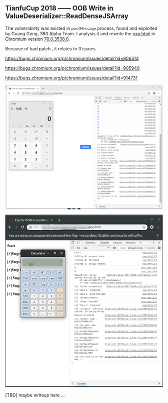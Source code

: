 ## TianfuCup 2018  —— OOB Write in ValueDeserializer::ReadDenseJSArray

The vulnerability was existed in `postMessage` process, found and exploited by Guang Gong, 360 Alpha Team. I analysis it and rewrite the [exp.html](./exp.html) in Chromium version [70.0.3538.0]( https://commondatastorage.googleapis.com/chromium-browser-snapshots/index.html?prefix=Win_x64/587811/ ).

Because of bad patch , it relates to 3 issues.

 https://bugs.chromium.org/p/chromium/issues/detail?id=906313 

 https://bugs.chromium.org/p/chromium/issues/detail?id=905940 

 https://bugs.chromium.org/p/chromium/issues/detail?id=914731 

![](./result.png)

![](./result2.png)

[TBD] maybe writeup here ...